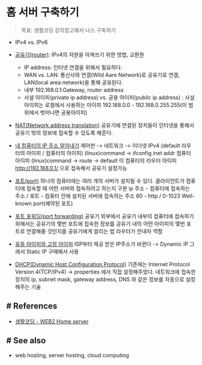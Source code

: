 # 홈 서버 구축하기
> 목표: 생활코딩 강의참고해서 나스 구축하기
 
 - IPv4 vs. IPv6
 - [공유기(router)](https://opentutorials.org/course/3265/20033): IPv4의 자원을 아껴쓰기 위한 방법, 교환원
    - IP address: 인터넷 연결을 위해서 필요하다.
    - WAN vs. LAN: 통신사와 연결(Wild Aare Network)로 공유기로 연결, LAN(local area network)을 통해 공유된다.
    - 내부 192.168.0.1:Gateway, router address
    - 사설 아이피(private ip address) vs. 공용 아이피(pubilc ip address)
      : 사설 아이피는 로컬에서 사용하는 아이피 192.168.0.0 - 192.168.0.255.255(이 범위에서 벗어나면 공용아이피)
 
 - [NAT(Network address translation)](https://opentutorials.org/course/3265/20035)
    공유기에 연결된 장치들이 인터넷을 통해서 공유기 밖의 정보에 접속할 수 있도록 해준다.
 
 - [내 컴퓨터의 IP 주소 알아내기](https://opentutorials.org/course/3265/20036)
    제어판 -> 네트워크 -> 이더넷 IPv4 (default 라우터의 아이피 / 컴퓨터의 아이피)
    (linux)command -> ifconfig inet addr 컴퓨터 아이피
    (linux)command -> route -> default 이 컴퓨터의 라우터 아이피
    http://192.168.0.1/ 으로 접속해서 공유기 설정가능
    
 - [포트(port)](https://opentutorials.org/course/3265/20037)
    하나의 컴퓨터에는 여러 개의 서버가 설치될 수 있다.
    클라이언트가 컴퓨터에 접속할 때 어떤 서버와 접속하려고 하는지 구분
    ip 주소 - 컴퓨터에 접속하는 주소 / 포트 - 컴퓨터 안에 설치된 서버에 접속하는 주소
    80 - http / 0-1023 Well-known port(예약된 포트)
 
 - [포트 포워딩(port forwarding)](https://opentutorials.org/course/3265/20038)
    공유기 외부에서 공유기 내부의 컴퓨터에 접속하기 위해서는 공유기의 몇번 포트에 접속한 정보를
    공유기 내의 어떤 아이피의 몇번 포트로 연결해줄 것인지를 공유기에게 알리는 법
    라우터가 안내자 역할
 
 - [유동 아이피와 고정 아이피](https://opentutorials.org/course/3265/20056)
    ISP부터 제공 받은 IP주소가 바뀐다 -> Dynamic IP
    그래서 Static IP 구매해서 사용
 
 - [DHCP(Dynamic Host Configuration Protocol)](https://opentutorials.org/course/3265/20039)
    기존에는 Internet Protocol Version 4(TCP/IPv4) -> properties 에서 직접 설정해주었다.
    네트워크에 접속한 장치의 ip, subnet mask, gateway address, DNS 와 같은 정보를 자동으로 설정해주는 기술
    

## # References
- [생활코딩 - WEB2 Home server](https://opentutorials.org/course/3265)


## # See also
- web hosting, server hosting, cloud computing
